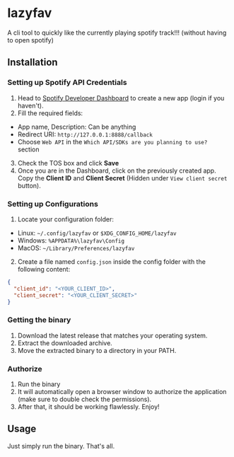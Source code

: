 # lazyfav
A cli tool to quickly like the currently playing spotify track!!! (without having to open spotify)

## Installation
### Setting up Spotify API Credentials
1. Head to [Spotify Developer Dashboard](https://developer.spotify.com/dashboard/) to create a new app (login if you haven't).
2. Fill the required fields:
- App name, Description: Can be anything
- Redirect URI: `http://127.0.0.1:8888/callback`
- Choose `Web API` in the `Which API/SDKs are you planning to use?` section
3. Check the TOS box and click **Save**
4. Once you are in the Dashboard, click on the previously created app. Copy the **Client ID** and **Client Secret** (Hidden under `View client secret` button).

### Setting up Configurations
1. Locate your configuration folder:
- Linux: `~/.config/lazyfav` or `$XDG_CONFIG_HOME/lazyfav`
- Windows: `%APPDATA%\lazyfav\Config`
- MacOS: `~/Library/Preferences/lazyfav`
2. Create a file named `config.json` inside the config folder with the following content:
```json
{
  "client_id": "<YOUR_CLIENT_ID>",
  "client_secret": "<YOUR_CLIENT_SECRET>"
}
```

### Getting the binary
1. Download the latest release that matches your operating system.
2. Extract the downloaded archive.
3. Move the extracted binary to a directory in your PATH.

### Authorize
1. Run the binary
2. It will automatically open a browser window to authorize the application (make sure to double check the permissions).
3. After that, it should be working flawlessly. Enjoy!

## Usage
Just simply run the binary. That's all.
